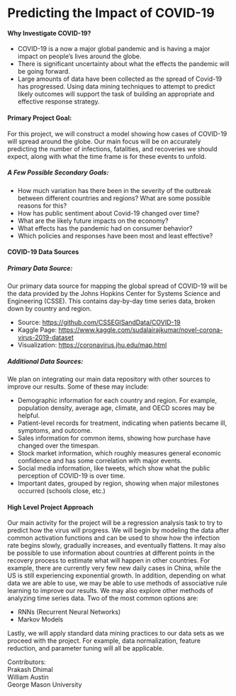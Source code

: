 

# Predicting the Impact of COVID-19

#### Why Investigate COVID-19?
 * COVID-19 is a now a major global pandemic and is having a major impact on people’s lives around the globe.
 * There is significant uncertainty about what the effects the pandemic will be going forward.
 * Large amounts of data have been collected as the spread of Covid-19 has progressed. Using data mining techniques to attempt to predict likely outcomes will support the task of building an appropriate and effective response strategy.

#### Primary Project Goal:
For this project, we will construct a model showing how cases of COVID-19 will spread around the globe. Our main focus will be on accurately predicting the number of infections, fatalities, and recoveries we should expect, along with what the time frame is for these events to unfold.

##### A Few Possible Secondary Goals:
 * How much variation has there been in the severity of the outbreak between different countries and regions? What are some possible reasons for this?
 * How has public sentiment about Covid-19 changed over time?
 * What are the likely future impacts on the economy?
 * What effects has the pandemic had on consumer behavior?
 * Which policies and responses have been most and least effective?

#### COVID-19 Data Sources
##### Primary Data Source:
Our primary data source for mapping the global spread of COVID-19 will be the data provided by the Johns Hopkins Center for Systems Science and Engineering (CSSE). This contains day-by-day time series data, broken down by country and region.
 * Source: https://github.com/CSSEGISandData/COVID-19
 * Kaggle Page: https://www.kaggle.com/sudalairajkumar/novel-corona-virus-2019-dataset
 * Visualization: https://coronavirus.jhu.edu/map.html

##### Additional Data Sources:
We plan on integrating our main data repository with other sources to improve our results. Some of these may include:
 * Demographic information for each country and region. For example, population density, average age, climate, and OECD scores may be helpful.
 * Patient-level records for treatment, indicating when patients became ill, symptoms, and outcome.
 * Sales information for common items, showing how purchase have changed over the timespan.
 * Stock market information, which roughly measures general economic confidence and has some correlation with major events.
 * Social media information, like tweets, which show what the public perception of COVID-19 is over time.
 * Important dates, grouped by region, showing when major milestones occurred (schools close, etc.)

#### High Level Project Approach
Our main activity for the project will be a regression analysis task to try to predict how the virus will progress. We will begin by modeling the data after common activation functions and can be used to show how the infection rate begins slowly, gradually increases, and eventually flattens.
It may also be possible to use information about countries at different points in the recovery process to estimate what will happen in other countries. For example, there are currently very few new daily cases in China, while the US is still experiencing exponential growth. In addition, depending on what data we are able to use, we may be able to use methods of associative rule learning to improve our results.
We may also explore other methods of analyzing time series data. Two of the most common options are:
 * RNNs (Recurrent Neural Networks)
 * Markov Models

Lastly, we will apply standard data mining practices to our data sets as we proceed with the project. For example, data normalization, feature reduction, and parameter tuning will all be applicable.

Contributors:<br/>
Prakash Dhimal<br/>
William Austin<br/>
George Mason University

